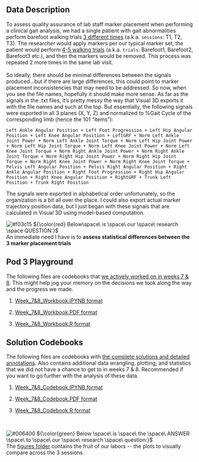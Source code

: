 ## Data Description

To assess quality assurance of lab staff marker placement when performing a clinical gait analysis, we had a single patient with gait abnormalities perform barefoot walking trials <ins> 3 different times</ins> (a.k.a. `sessions`: T1, T2, T3). The researcher would apply markers per our typical marker set, the patient would perform <ins> 4-5 walking trials</ins> (a.k.a. `trials`: Barefoot1, Barefoot2, Barefoot3 etc.), and then the markers would be removed. This process was repeated 2 more times in the same lab visit. <br><br> So ideally, there should be minimal differences between the signals produced…but if there are large differences, this could point to marker placement inconsistencies that may need to be addressed.
So now, when you see the file names, hopefully it should make more sense. As far as the signals in the .txt files, it’s pretty messy the way that Visual 3D exports it with the file names and such at the top. But essentially, the following signals were exported in all 3 planes (X, Y, Z) and normalized to %Gait Cycle of the corresponding limb (hence the 101 “items”):<br>

`Left Ankle Angular Position + Left Foot Progression + Left Hip Angular Position + Left Knee Angular Position + LeftGRF + Norm Left Ankle Joint Power + Norm Left Ankle Joint Torque + Norm Left Hip Joint Power + Norm Left Hip Joint Torque + Norm Left Knee Joint Power + Norm Left Knee Joint Torque + Norm Right Ankle Joint Power + Norm Right Ankle Joint Torque + Norm Right Hip Joint Power + Norm Right Hip Joint Torque + Norm Right Knee Joint Power + Norm Right Knee Joint Torque + Pelvis Left Angular Position + Pelvis Right Angular Position + Right Ankle Angular Position + Right Foot Progression + Right Hip Angular Position + Right Knee Angular Position + RightGRF + Trunk Left Position + Trunk Right Position`  

The signals were exported in alphabetical order unfortunately, so the organization is a bit all over the place. I could also export actual marker trajectory position data, but I just began with these signals that are calculated in Visual 3D using model-based computation.

![#f03c15](https://placehold.co/15x15/f03c15/f03c15.png) 
${\color{red} Below\space\ is \space\ our \space\ research \space QUESTION:}$ <br>
An immediate need I have is to **assess statistical differences between the 3 marker placement trials** <br>


## Pod 3 Playground
The following files are codebooks that <ins>we actively worked on in weeks 7 & 8</ins>. This might help jog your memory on the decisions we took along the way and the progress we made.
1) [Week_7&8_Workbook.IPYNB format](https://github.com/rinivarg/ReproRehab2024-Pod3/blob/main/Materials/Week%207%20%26%208/Week%207%20%26%208%20-%20Workbook.ipynb)

2) [Week_7&8_Workbook.PDF format](https://github.com/rinivarg/ReproRehab2024-Pod3/blob/main/Materials/Week%207%20%26%208/Week%207%20%26%208%20-%20Workbook.pdf)

3) [Week_7&8_Workbook.R format](https://github.com/rinivarg/ReproRehab2024-Pod3/blob/main/Materials/Week%207%20%26%208/Week%207%20%26%208%20-%20Workbook.r)

## Solution Codebooks
The following files are codebooks with <ins>the complete solutions and detailed annotations</ins>. Also contains additional data wrangling, plotting, and statistics that we did not have a chance to get to in weeks 7 & 8. Recommended if you want to go further with the analysis of these data.
1) [Week_7&8_Codebook.IPYNB format](https://github.com/rinivarg/ReproRehab2024-Pod3/blob/main/Materials/Week%207%20%26%208/Week%207%20%26%208%20-%20Codebook.ipynb)

2) [Week_7&8_Codebook.PDF format](https://github.com/rinivarg/ReproRehab2024-Pod3/blob/main/Materials/Week%207%20%26%208/Week%207%20%26%208%20-%20Codebook.pdf)

3) [Week_7&8_Codebook.R format](https://github.com/rinivarg/ReproRehab2024-Pod3/blob/main/Materials/Week%207%20%26%208/Week%207%20%26%208%20-%20Codebook.r)
<br>

![#006400](https://placehold.co/15x15/006400/006400.png)
${\color{green} Below \space\ is \space\ the \space\ ANSWER \space\ to \space\ our \space\ research \space\ question:}$ <br>
The [figures folder](https://github.com/rinivarg/ReproRehab2024-Pod3/tree/main/Materials/Week%207%20%26%208/figures) contains the fruit of our labors -- the plots to visually compare across the 3 sessions.
